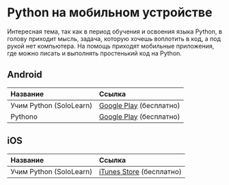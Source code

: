 # Python на мобильном устройстве

Интересная тема, так как в период обучения и освоения языка Python, в голову приходит мысль, задача, которую хочешь воплотить в код, а под рукой нет компьютера. На помощь приходят мобильные приложения, где можно писать и выполнять простенький код на Python.

## **Android**

| Название | Ссылка |
| :--- | :--- |
| Учим Python \(SoloLearn\) | [Google Play](https://play.google.com/store/apps/details?id=com.sololearn.python&hl=ru) \(бесплатно\) |
| Pythono | [Google Play](https://play.google.com/store/apps/details?id=ru.pythono.pythono) \(бесплатно\) |

## **iOS**

| Название | Ссылка |
| :--- | :--- |
| Учим Python \(SoloLearn\) | [iTunes Store](https://itunes.apple.com/ru/app/учим-python/id953972812?mt=8) \(бесплатно\) |




